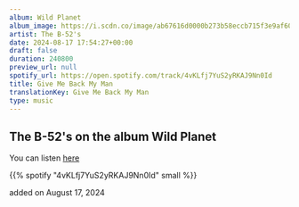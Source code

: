 ```yaml
---
album: Wild Planet
album_image: https://i.scdn.co/image/ab67616d0000b273b58eccb715f3e9af608dec26
artist: The B-52's
date: 2024-08-17 17:54:27+00:00
draft: false
duration: 240800
preview_url: null
spotify_url: https://open.spotify.com/track/4vKLfj7YuS2yRKAJ9Nn0Id
title: Give Me Back My Man
translationKey: Give Me Back My Man
type: music
---
```


## The B-52's on the album Wild Planet

You can listen [here](https://open.spotify.com/track/4vKLfj7YuS2yRKAJ9Nn0Id)

{{% spotify "4vKLfj7YuS2yRKAJ9Nn0Id" small %}}

added on August 17, 2024